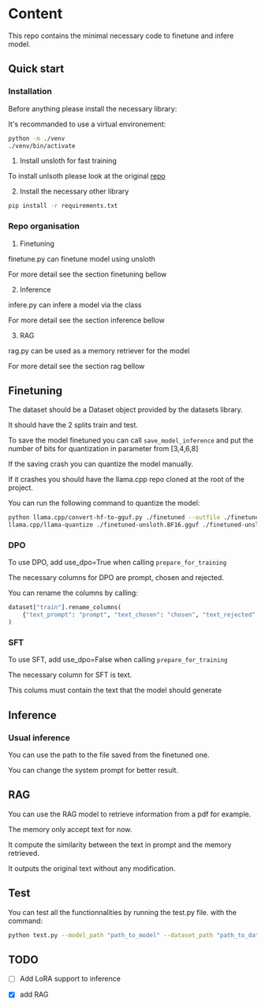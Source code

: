 # Content

This repo contains the minimal necessary code to finetune and infere model.

## Quick start

### Installation

Before anything please install the necessary library:

It's recommanded to use a virtual environement:

```bash
python -m ./venv
./venv/bin/activate
```

1. Install unsloth for fast training

To install unlsoth please look at the original [repo](https://github.com/unslothai/unsloth?tab=readme-ov-file#pip-installation)

2. Install the necessary other library

```bash
pip install -r requirements.txt
```

### Repo organisation

1. Finetuning

finetune.py can finetune model using unsloth

For more detail see the section finetuning bellow

2. Inference

infere.py can infere a model via the class

For more detail see the section inference bellow

3. RAG

rag.py can be used as a memory retriever for the model

For more detail see the section rag bellow

## Finetuning

The dataset should be a Dataset object provided by the datasets library.

It should have the 2 splits train and test.

To save the model finetuned you can call `save_model_inference` and put the number of bits for quantization in parameter from [3,4,6,8]

If the saving crash you can quantize the model manually.

If it crashes you should have the llama.cpp repo cloned at the root of the project.

You can run the following command to quantize the model:

```bash
python llama.cpp/convert-hf-to-gguf.py ./finetuned --outfile ./finetuned-unsloth.BF16.gguf --outtype bf16
llama.cpp/llama-quantize ./finetuned-unsloth.BF16.gguf ./finetuned-unsloth.Q6_K.gguf q6_k 12
```



### DPO

To use DPO, add use_dpo=True when calling `prepare_for_training`

The necessary columns for DPO are prompt, chosen and rejected.

You can rename the columns by calling:

```python
dataset["train"].rename_columns(
    {"text_prompt": "prompt", "text_chosen": "chosen", "text_rejected": "rejected"}
)
```

### SFT

To use SFT, add use_dpo=False when calling `prepare_for_training`

The necessary column for SFT is text.

This colums must contain the text that the model should generate


## Inference

### Usual inference

You can use the path to the file saved from the finetuned one.

You can change the system prompt for better result.

## RAG

You can use the RAG model to retrieve information from a pdf for example.

The memory only accept text for now.

It compute the similarity between the text in prompt and the memory retrieved.

It outputs the original text without any modification.

## Test

You can test all the functionnalities by running the test.py file. with the command:

```bash
python test.py --model_path "path_to_model" --dataset_path "path_to_dataset" --file_path "path_to_file" --prompt "Principe fondamental de la dynamique"
```


## TODO

- [ ] Add LoRA support to inference
- [x] add RAG

